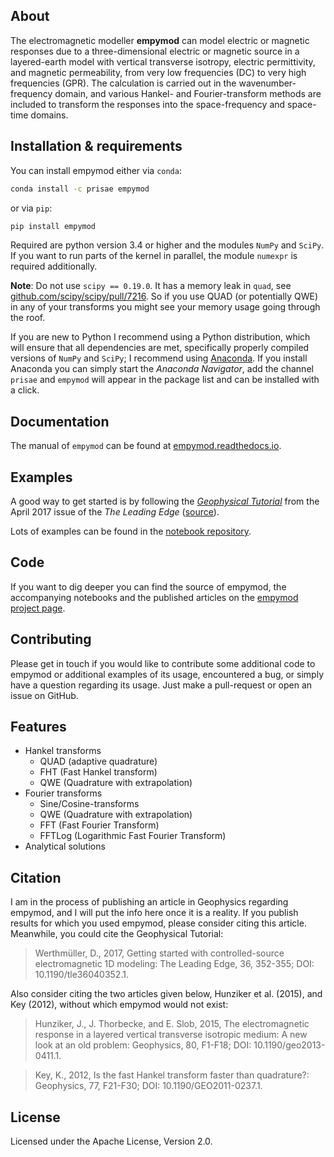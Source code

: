 ## About

The electromagnetic modeller **empymod** can model electric or magnetic
responses due to a three-dimensional electric or magnetic source in a
layered-earth model with vertical transverse isotropy, electric permittivity,
and magnetic permeability, from very low frequencies (DC) to very high
frequencies (GPR). The calculation is carried out in the wavenumber-frequency
domain, and various Hankel- and Fourier-transform methods are included to
transform the responses into the space-frequency and space-time domains.


## Installation & requirements

You can install empymod either via `conda`:

```bash
conda install -c prisae empymod
```

or via `pip`:

```bash
pip install empymod
```

Required are python version 3.4 or higher and the modules `NumPy` and `SciPy`.
If you want to run parts of the kernel in parallel, the module `numexpr` is
required additionally.

**Note**: Do not use `scipy == 0.19.0`. It has a memory leak in `quad`, see
[github.com/scipy/scipy/pull/7216](https://github.com/scipy/scipy/pull/7216).
So if you use QUAD (or potentially QWE) in any of your transforms you might see
your memory usage going through the roof.

If you are new to Python I recommend using a Python distribution, which will
ensure that all dependencies are met, specifically properly compiled versions
of `NumPy` and `SciPy`; I recommend using
[Anaconda](https://www.continuum.io/downloads).  If you install Anaconda you
can simply start the *Anaconda Navigator*, add the channel `prisae` and
`empymod` will appear in the package list and can be installed with a click.

## Documentation

The manual of `empymod` can be found at
[empymod.readthedocs.io](http://empymod.readthedocs.io/en/stable).

## Examples

A good way to get started is by following the [*Geophysical
Tutorial*](http://library.seg.org/doi/pdf/10.1190/tle36040352.1) from the April
2017 issue of the *The Leading Edge*
([source](https://github.com/empymod/article-tle2017)).

Lots of examples can be found in the
[notebook repository](https://github.com/empymod/example-notebooks).

## Code

If you want to dig deeper you can find the source of empymod, the accompanying
notebooks and the published articles on the
[empymod project page](https://github.com/empymod).

## Contributing
Please get in touch if you would like to contribute some additional code to
empymod or additional examples of its usage, encountered a bug, or simply have
a question regarding its usage. Just make a pull-request or open an issue on
GitHub.

## Features
- Hankel transforms
  - QUAD (adaptive quadrature)
  - FHT (Fast Hankel transform)
  - QWE (Quadrature with extrapolation)
- Fourier transforms
  - Sine/Cosine-transforms
  - QWE (Quadrature with extrapolation)
  - FFT (Fast Fourier Transform)
  - FFTLog (Logarithmic Fast Fourier Transform)
- Analytical solutions

## Citation

I am in the process of publishing an article in Geophysics regarding empymod,
and I will put the info here once it is a reality. If you publish results for
which you used empymod, please consider citing this article. Meanwhile, you
could cite the Geophysical Tutorial:

> Werthmüller, D., 2017, Getting started with controlled-source electromagnetic
> 1D modeling: The Leading Edge, 36, 352-355; DOI: 10.1190/tle36040352.1.

Also consider citing the two articles given below, Hunziker et al. (2015),
and Key (2012), without which empymod would not exist:

> Hunziker, J., J. Thorbecke, and E. Slob, 2015, The electromagnetic response
> in a layered vertical transverse isotropic medium: A new look at an old
> problem: Geophysics, 80, F1-F18; DOI: 10.1190/geo2013-0411.1.

> Key, K., 2012, Is the fast Hankel transform faster than quadrature?:
> Geophysics, 77, F21-F30; DOI: 10.1190/GEO2011-0237.1.


## License
Licensed under the Apache License, Version 2.0.
